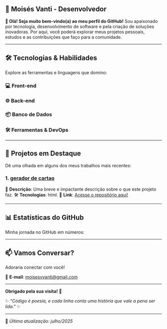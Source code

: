 ## **🌟 Moisés Vanti - Desenvolvedor**

**👋 Olá\! Seja muito bem-vindo(a) ao meu perfil do GitHub\!**
Sou apaixonado por tecnologia, desenvolvimento de software e pela criação de soluções inovadoras. Por aqui, você poderá explorar meus projetos pessoais, estudos e as contribuições que faço para a comunidade.

-----

## **🛠 Tecnologias & Habilidades**

Explore as ferramentas e linguagens que domino:

### **💻 Front-end**

### **⚙ Back-end**

### **📦 Banco de Dados**

### **🛠 Ferramentas & DevOps**

-----

## **🚀 Projetos em Destaque**

Dê uma olhada em alguns dos meus trabalhos mais recentes:

### **1. [gerador de cartao]([https://github.com/moisesvanti25/repositorio](https://github.com/moisesvanti25/moisesvanti25.github.io))**

📌 **Descrição**: Uma breve e impactante descrição sobre o que este projeto faz.
🛠 **Tecnologias**: html.
🔗 **Link**: [Acesse o repositório aqui\!]([https://github.com/moisesvanti25/repositorio](https://github.com/moisesvanti25/moisesvanti25.github.io))

-----

## **📊 Estatísticas do GitHub**

Minha jornada no GitHub em números:

-----

## **📫 Vamos Conversar?**

Adoraria conectar com você\!

📧 **E-mail**: moisesvvanti@gmail.com

-----

**Obrigado pela sua visita\!** 👋

✨ *"Código é poesia, e cada linha conta uma história que vale a pena ser lida."* ✨

-----

🔹 *Última atualização: julho/2025*
